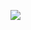 <p align="left">
  <img src="https://api.boot.dev/v1/users/public/890fd248-d41e-44a1-b4f3-0869a0c96758/thumbnail" >
</p>
